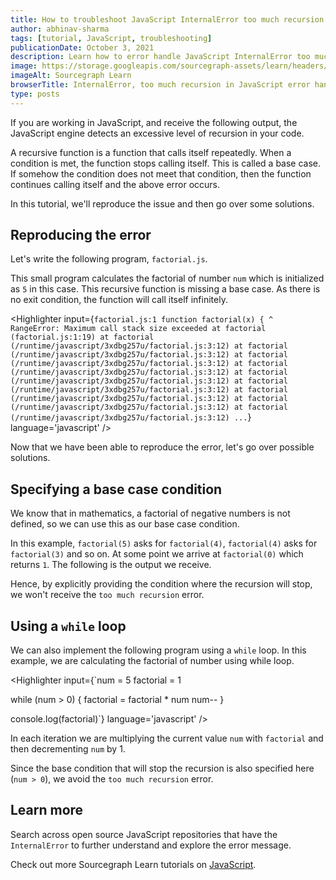 ```yaml
---
title: How to troubleshoot JavaScript InternalError too much recursion
author: abhinav-sharma
tags: [tutorial, JavaScript, troubleshooting]
publicationDate: October 3, 2021
description: Learn how to error handle JavaScript InternalError too much recursion
image: https://storage.googleapis.com/sourcegraph-assets/learn/headers/sourcegraph-learn-header.png
imageAlt: Sourcegraph Learn
browserTitle: InternalError, too much recursion in JavaScript error handling
type: posts
---
```


If you are working in JavaScript, and receive the following output, the JavaScript engine detects an excessive level of recursion in your code.

<Highlighter
input='InternalError: too much recursion'
language='javascript'
/>

A recursive function is a function that calls itself repeatedly. When a condition is met, the function stops calling itself. This is called a base case. If somehow the condition does not meet that condition, then the function continues calling itself and the above error occurs.

In this tutorial, we'll reproduce the issue and then go over some solutions.

## Reproducing the error

Let's write the following program, `factorial.js`.

<Highlighter
input='function factorial(x) {
  return x * factorial(x - 1)
}
num = 5
console.log(factorial(num))'
language='javascript'
/>

This small program calculates the factorial of number `num` which is initialized as `5` in this case. This recursive function is missing a base case. As there is no exit condition, the function will call itself infinitely.

<Highlighter
input={`factorial.js:1
function factorial(x) {
                  ^
RangeError: Maximum call stack size exceeded
    at factorial (factorial.js:1:19)
    at factorial (/runtime/javascript/3xdbg257u/factorial.js:3:12)
    at factorial (/runtime/javascript/3xdbg257u/factorial.js:3:12)
    at factorial (/runtime/javascript/3xdbg257u/factorial.js:3:12)
    at factorial (/runtime/javascript/3xdbg257u/factorial.js:3:12)
    at factorial (/runtime/javascript/3xdbg257u/factorial.js:3:12)
    at factorial (/runtime/javascript/3xdbg257u/factorial.js:3:12)
    at factorial (/runtime/javascript/3xdbg257u/factorial.js:3:12)
    at factorial (/runtime/javascript/3xdbg257u/factorial.js:3:12)
    at factorial (/runtime/javascript/3xdbg257u/factorial.js:3:12)
...`}
language='javascript'
/>

Now that we have been able to reproduce the error, let's go over possible solutions.

## Specifying a base case condition

We know that in mathematics, a factorial of negative numbers is not defined, so we can use this as our base case condition.

<Highlighter
input='function factorial(x) {
  if (x === 0) {
    return 1
  }
  return x * factorial(x - 1)
}
num = 5
console.log(factorial(num))'
language='javascript'
/>

In this example, `factorial(5)` asks for `factorial(4)`, `factorial(4)` asks for `factorial(3)` and so on. At some point we arrive at `factorial(0)` which returns `1`. The following is the output we receive.

<Highlighter
input='Output: 120'
language='javascript'
/>

Hence, by explicitly providing the condition where the recursion will stop, we won't receive the `too much recursion` error.

## Using a `while` loop

We can also implement the following program using a `while` loop. In this example, we are calculating the factorial of number using while loop.

<Highlighter
input={`num = 5
factorial = 1
 
while (num > 0) {
  factorial = factorial * num
  num--
}
  
console.log(factorial)`}
language='javascript'
/>

In each iteration we are multiplying the current value `num` with `factorial` and then decrementing `num` by 1.

<Highlighter
input='Output: 120'
language='javascript'
/>

Since the base condition that will stop the recursion is also specified here (`num > 0`), we avoid the `too much recursion` error.

## Learn more

Search across open source JavaScript repositories that have the `InternalError` to further understand and explore the error message.

<SourcegraphSearch query="InternalError: too much recursion" patternType="literal"/>

Check out more Sourcegraph Learn tutorials on [JavaScript](https://learn.sourcegraph.com/tags/javascript).
